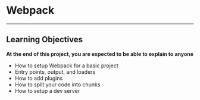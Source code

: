 # Webpack  
__________________________________________  
  
## Learning Objectives  
**At the end of this project, you are expected to be able to explain to anyone**  
  
- How to setup Webpack for a basic project  
- Entry points, output, and loaders  
- How to add plugins  
- How to split your code into chunks  
- How to setup a dev server  